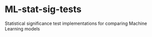 # ML-stat-sig-tests
Statistical significance test implementations for comparing Machine Learning models

